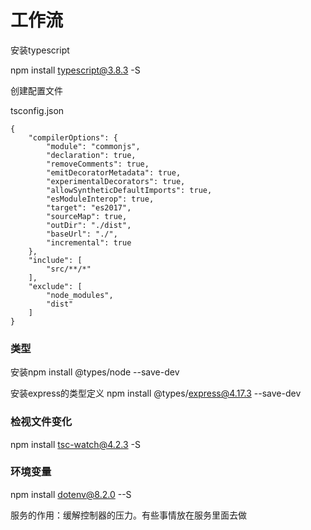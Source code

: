 # 工作流

安装typescript

npm install typescript@3.8.3 -S

创建配置文件

tsconfig.json

```
{
    "compilerOptions": {
        "module": "commonjs",
        "declaration": true,
        "removeComments": true,
        "emitDecoratorMetadata": true,
        "experimentalDecorators": true,
        "allowSyntheticDefaultImports": true,
        "esModuleInterop": true,
        "target": "es2017",
        "sourceMap": true,
        "outDir": "./dist",
        "baseUrl": "./",
        "incremental": true
    },
    "include": [
        "src/**/*"
    ],
    "exclude": [
        "node_modules",
        "dist"
    ]
}
```

### 类型

安装npm install @types/node --save-dev

安装express的类型定义 npm install @types/express@4.17.3 --save-dev

### 检视文件变化

npm install tsc-watch@4.2.3 -S

### 环境变量
npm install dotenv@8.2.0 --S


服务的作用：缓解控制器的压力。有些事情放在服务里面去做